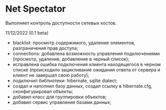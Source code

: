 # Net Spectator
Выполняет контроль доступности сетевых хостов.

11/12/2022 (0.1 beta)
- blacklist: просмотр содержимого, удаление элементов, разграничение прав доступа;
- connections: добавлена возможность управления подключениями (просмотр, удаление, добавление в черный список);
- исправлена ошибка подключения клиента находящегося в черном списке (происходило зацикливание ожидания ответа от сервера и клиент не завершал свою работу);
- подключил библиотеки: hibernate, sqlite dialect;
- создал и наполнил базу данных, создал ссылку в hibernate.cfg, сконфигурировал объекты;
- добавил класс для группировки объектов;
- добавил сервис управления базами данных;